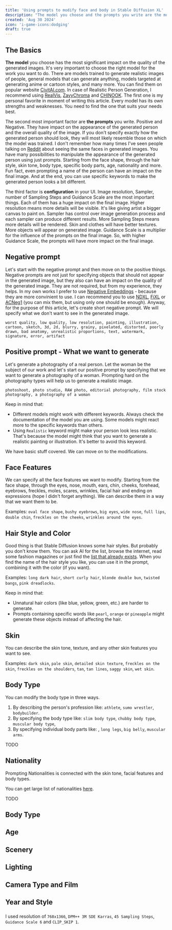 ```yaml
---
title: 'Using prompts to modify face and body in Stable Diffusion XL'
description: "The model you choose and the prompts you write are the most significant factors in generating realistic images. If you don't specify exactly how the generated person should look, they will most likely resemble those on which the model was trained. In this article, you'll see how you can manipulate the appearance of a generated person using just prompts."
created: 'Aug 30 2024'
icon: 'i-game-icons:dodging'
draft: true
---
```


## The Basics

**The model** you choose has the most significant impact on the quality of the generated images.
It's very important to choose the right model for the work you want to do.
There are models trained to generate realistic images of people, general models that can generate anything, models targeted at generating anime or cartoon styles, and many more. You can find them on popular website [CivitAI.com](https://civitai.com/models?ref_code=ADD-THI).
In case of Realistic Person Generation, I recommend using [RealVis](https://civitai.com/models/139562?modelVersionId=789646), [ZavyChroma](https://civitai.com/models/119229?modelVersionId=641087) and [CHINOOK](https://civitai.com/models/400589?modelVersionId=495482). The first one is my personal favorite in moment of writing this article. 
Every model has its own strengths and weaknesses. You need to find the one that suits your needs best.

The second most important factor are **the prompts** you write. Positive and Negative.
They have impact on the appearance of the generated person and the overall quality of the image.
If you don't specify exactly how the generated person should look, they will most likely resemble those on which the model was trained.
I don't remember how many times I've seen people talking on [Reddit](https://www.reddit.com/r/StableDiffusion/) about seeing the same faces in generated images. 
You have many possibilities to manipulate the appearance of the generated person using just prompts.
Starting from the face shape, through the hair style, skin tone, body type, specific body parts, age, nationality and more.
Fun fact, even prompting a name of the person can have an impact on the final image.
And at the end, you can use specific keywords to make the generated person looks a bit different.

The third factor is **configuration** in your UI. Image resolution, Sampler, number of Sampling Steps and Guidance Scale are the most important things. Each of them has a huge impact on the final image. Higher resolution means more details will be visible. It's like giving artist a bigger canvas to paint on. Sampler has control over image generation process and each sampler can produce different results.
More Sampling Steps means more details will be rendered. Skin and clothes will have better textures. More objects will appear on generated image. Guidance Scale is a multiplier for the influence of the prompts on the final image. 
So, with higher Guidance Scale, the prompts will have more impact on the final image.

## Negative prompt

Let's start with the negative prompt and then move on to the positive things.
Negative prompts are not just for specifying objects that should not appear in the generated image, but they also can have an impact on the quality of the generated image. They are not required, but from my experience, they helps. In my own works I prefer to use [Negative Embeddings](https://wiki.civitai.com/wiki/Embedding) - because they are more convinient to use. I can recommend you to use [NDXL](https://civitai.com/models/454470/negative-dynamics-xl), [FiXL](https://civitai.com/models/385105/fixl?modelVersionId=429806) or [ACNeg1](https://civitai.com/models/148131?modelVersionId=166373) (you can mix them, but using only one should be enough). Anyway, for the purpose of this article, let's create short negative prompt. We will specify what we don't want to see in the generated image. 

```
worst quality, low quality, low resolution, painting, illustration, cartoon, sketch, 3d, 2d, blurry, grainy, pixelated, distorted, poorly drawn, bad anatomy, unrealistic proportions, text, watermark, signature, error, artifact
```

## Positive prompt - What we want to generate

Let's generate a photography of a real person. Let the woman be the subject of our work and let's start our positive prompt by specifying that we want to generate a photography of a woman. Prompting hard on the photography types will help us to generate a realistic image. 

```
photoshoot, photo studio, RAW photo, editorial photography, film stock photography, a photography of a woman
```

Keep in mind that:
- Different models might work with different keywords. Always check the documentation of the model you are using.
  Some models might react more to the specific keywords than others.
- Using `Realistic` keyword might make your person look less realistic. That's because the model might think that you want to generate a realistic painting or illustration. It's better to avoid this keyword.

We have basic stuff covered. We can move on to the modifications.

## Face Features

We can specify all the face features we want to modify. Starting from the face shape, through the eyes, nose, mouth, ears, chin, cheeks, forehead, eyebrows, freckles, moles, scares, wrinkles, facial hair and ending on expressions (hope I didn't forget anything). We can describe them in a way that we want them to be. 

Examples: `oval face shape`, `bushy eyebrows`, `big eyes`, `wide nose`, `full lips`, `double chin`, `freckles on the cheeks`, `wrinkles around the eyes`.

## Hair Style and Color

Good thing is that Stable Diffusion knows some hair styles. But probably you don't know them. 
You can ask AI for the list, browse the internet, read some fashion magazines or just find the [list that already exists](https://github.com/Avaray/stable-diffusion-simple-wildcards/blob/sdxl/wildcards/hairstyles.txt). When you find the name of the hair style you like, you can use it in the prompt, combining it with the color (if you want).

Examples: `long dark hair`, `short curly hair`, `blonde double bun`, `twisted bangs`, `pink dreadlocks`.

Keep in mind that:
- Unnatural hair colors (like blue, yellow, green, etc.) are harder to generate.
- Prompts containing specific words like `pearl`, `orange` or `pineapple` might generate these objects instead of affecting the hair.

## Skin

You can describe the skin tone, texture, and any other skin features you want to see.

Examples: `dark skin`, `pale skin`, `detailed skin texture`, `freckles on the skin`, `freckles on the shoulders`, `tan`, `tan lines`, `saggy skin`, `wet skin`.

## Body Type

You can modify the body type in three ways. 

1. By describing the person's profession like: `athlete`, `sumo wrestler`, `bodybuilder`.
1. By specifying the body type like: `slim body type`, `chubby body type`, `muscular body type`, 
2. By specifying individual body parts like: , `long legs`, `big belly`, `muscular arms`.

TODO

<!-- tutaj tez wspomniec o wzroscie -->

## Nationality

Prompting Nationalities is connected with the skin tone, facial features and body types.

You can get large list of nationalities [here](https://github.com/Avaray/stable-diffusion-simple-wildcards/blob/sdxl/wildcards/nationalities.txt).

TODO

## Body Type

<!-- tutaj tez wspomniec o wzroscie -->

## Age

## Scenery

## Lighting

## Camera Type and Film

## Year and Style


### 

I used resolution of `768x1366`, `DPM++ 3M SDE Karras`, `45 Sampling Steps`, `Guidance Scale 6` and `CLIP_SKIP 1`.
